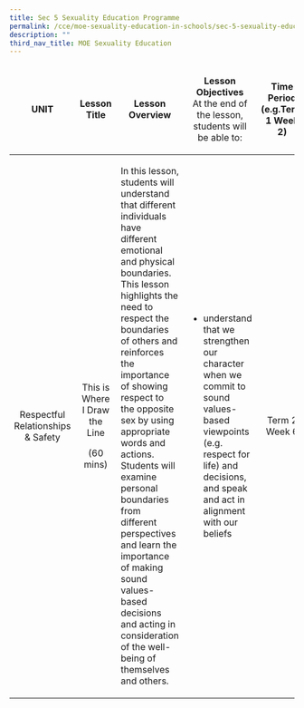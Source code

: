 ```yaml
---
title: Sec 5 Sexuality Education Programme
permalink: /cce/moe-sexuality-education-in-schools/sec-5-sexuality-education-programme/
description: ""
third_nav_title: MOE Sexuality Education
---
```


<table width="1001">
<thead>
<tr>
<td style="text-align: center;" width="120">
<p><strong>UNIT</strong></p>
</td>
<td style="text-align: center;" width="186">
<p><strong>Lesson Title</strong></p>
</td>
<td style="text-align: center;" width="289">
<p><strong>Lesson Overview</strong></p>
</td>
<td style="text-align: center;" width="246">
<p><strong>Lesson Objectives<br /></strong>At the end of the lesson, students will be able to:</p>
</td>
<td style="text-align: center;" width="161">
<p><strong>Time Period<br /></strong><strong>(e.g.Term 1 Week 2)</strong></p>
</td>
</tr>
</thead>
<tbody>
<tr>
<td style="text-align: center;" width="120">
<p>Respectful Relationships &amp; Safety</p>
</td>
<td style="text-align: center;" width="186">
<p>This is Where I Draw the Line</p>
<p>(60 mins)</p>
</td>
<td width="289">
<p>In this lesson, students will understand that different individuals have different emotional and physical boundaries. This lesson highlights the need to respect the boundaries of others and reinforces the importance of showing respect to the opposite sex by using appropriate words and actions. Students will examine personal boundaries from different perspectives and learn the importance of making sound values-based decisions and acting in consideration of the well-being of themselves and others.</p>
</td>
<td width="246">
<ul>
<li>understand that we strengthen our character when we commit to sound values-based viewpoints (e.g. respect for life) and decisions, and speak and act in alignment with our beliefs</li>
</ul>
</td>
<td width="161">
<p style="text-align: center;">Term 2 Week 6</p>
</td>
</tr>
</tbody>
</table>